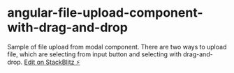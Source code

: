 # angular-file-upload-component-with-drag-and-drop
Sample of file upload from modal component. There are two ways to upload file, which are selecting from input button and selecting with drag-and-drop.
[Edit on StackBlitz ⚡️](https://stackblitz.com/edit/file-upload-component-with-drag-and-drop)
